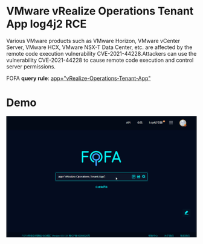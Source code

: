 # VMware vRealize Operations Tenant App log4j2 RCE

Various VMware products such as VMware Horizon, VMware vCenter Server, VMware HCX, VMware NSX-T Data Center, etc. are affected by the remote code execution vulnerability CVE-2021-44228.Attackers can use the vulnerability CVE-2021-44228 to cause remote code execution and control server permissions.

FOFA **query rule**: [app="vRealize-Operations-Tenant-App"](https://fofa.so/result?qbase64=YXBwPSJ2UmVhbGl6ZS1PcGVyYXRpb25zLVRlbmFudC1BcHAi)

# Demo

![VMware_vRealize_Operations_log4j2_fofa](VMware_vRealize_Operations_log4j2_fofa.gif)
